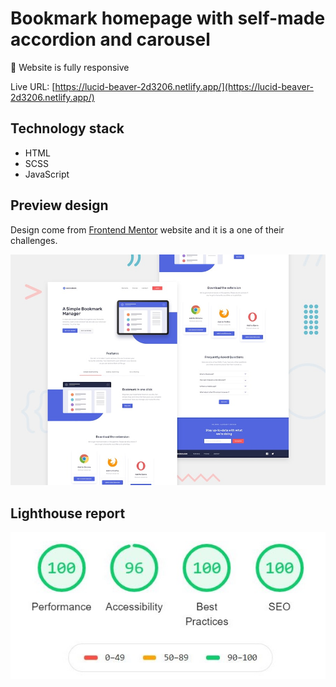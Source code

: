 # Bookmark homepage with self-made accordion and carousel
:iphone: Website is fully responsive

Live URL: [https://lucid-beaver-2d3206.netlify.app/](https://lucid-beaver-2d3206.netlify.app/)

## Technology stack
  - HTML
  - SCSS
  - JavaScript

## Preview design
Design come from [Frontend Mentor](https://frontendmentor.io) website and it is a one of their challenges.

![Design preview for the Rock, Paper, Scissors coding challenge](./design/desktop-preview.jpg)


## Lighthouse report

![Lighthouse report for my solution](./lighthouse-report/lighthouse.JPG)
